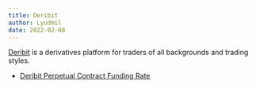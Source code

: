 ```yaml
---
title: Deribit
author: Lyudmil 
date: 2022-02-08
---
```


[Deribit](https://www.deribit.com/) is a derivatives platform for traders of all backgrounds and trading styles.

- [Deribit Perpetual Contract Funding Rate](/metrics/deribit/deribit-perpetual-funding-rate)
